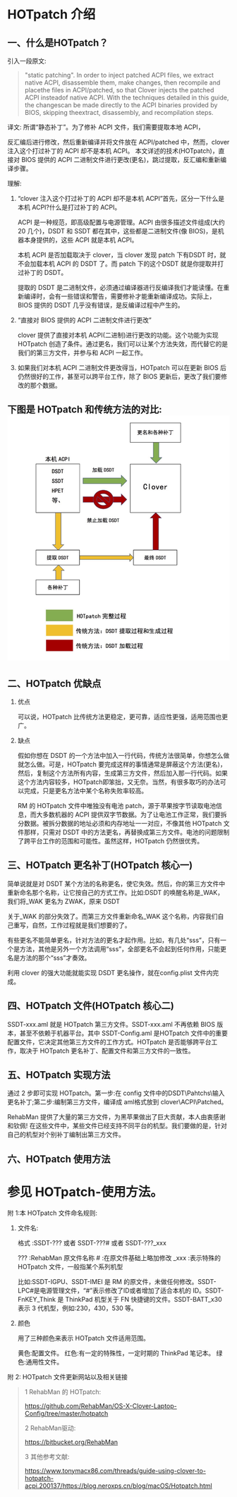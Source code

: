 # HOTpatch 介绍

## 一、什么是HOTpatch？

引入一段原文:

>   "static patching". In order to inject patched ACPI files, we extract native ACPI, disassemble them, make changes, then recompile and placethe files in ACPI/patched, so that Clover injects the patched ACPI insteadof native ACPI. With the techniques detailed in this guide, the changescan be made directly to the ACPI binaries provided by BIOS, skipping theextract, disassembly, and recompilation steps.

译文:
所谓“静态补丁”。为了修补 ACPI 文件，我们需要提取本地 ACPI，

反汇编后进行修改，然后重新编译并将文件放在 ACPI/patched 中，然而，clover 注入这个打过补丁的 ACPI 却不是本机 ACPI。 本文详述的技术(HOTpatch)，直接对 BIOS 提供的 ACPI 二进制文件进行更改(更名)，跳过提取，反汇编和重新编译步骤。

理解:

1. “clover 注入这个打过补丁的 ACPI 却不是本机 ACPI”首先，区分一下什么是本机 ACPI?什么是打过补丁的 ACPI。

   ACPI 是一种规范，即高级配置与电源管理。ACPI 由很多描述文件组成(大约 20 几个)，DSDT 和 SSDT 都在其中，这些都是二进制文件(像 BIOS)，是机器本身提供的，这些 ACPI 就是本机 ACPI。

   本机 ACPI 是否加载取决于 clover，当 clover 发现 patch 下有DSDT 时，就不会加载本机 ACPI 的 DSDT 了。而 patch 下的这个DSDT 就是你提取并打过补丁的 DSDT。

   提取的 DSDT 是二进制文件，必须通过编译器进行反编译我们才能读懂。在重新编译时，会有一些错误和警告，需要修补才能重新编译成功。实际上，BIOS 提供的 DSDT 几乎没有错误，是反编译过程中产生的。

2. “直接对 BIOS 提供的 ACPI 二进制文件进行更改”

   clover 提供了直接对本机 ACPI(二进制)进行更改的功能。这个功能为实现HOTpatch 创造了条件。通过更名，我们可以让某个方法失效，而代替它的是我们的第三方文件，并参与和 ACPI 一起工作。

3. 如果我们对本机 ACPI 二进制文件更改得当，HOTpatch 可以在更新 BIOS 后仍然很好的工作，甚至可以跨平台工作，除了 BIOS 更新后，更改了我们要修改的那个数据。

下图是 HOTpatch 和传统方法的对比:
![image](https://raw.githubusercontent.com/jzhjm/ThinkPad_HotPatch/master/HOTpatch介绍、资料和使用说明/HOTpatch介绍.jpeg)
---

## 二、HOTpatch 优缺点

1. 优点

   可以说，HOTpatch 比传统方法更稳定，更可靠，适应性更强，适用范围也更广。

2. 缺点

   假如你想在 DSDT 的一个方法中加入一行代码，传统方法很简单，你想怎么做就怎么做。可是，HOTpatch 要完成这样的事情通常是屏蔽这个方法(更名)，然后，复制这个方法所有内容，生成第三方文件，然后加入那一行代码。如果这个方法内容较多，HOTpatch即笨拙，又无奈。当然，有很多取巧的办法可以完成，只是更名方法中某个名称失败率较高。

   RM 的 HOTpatch 文件中唯独没有电池 patch，源于苹果按字节读取电池信息，而大多数机器的 ACPI 提供双字节数据。为了让电池工作正常，我们要拆分数据。被拆分数据的地址必须和内存地址一一对应，不像其他 HOTpatch 文件那样，只需对 DSDT 中的方法更名，再替换成第三方文件。电池的问题限制了跨平台工作的范围和可能性。虽然这样，HOTpatch 仍然很优秀。

## 三、HOTpatch 更名补丁(HOTpatch 核心一)

简单说就是对 DSDT 某个方法的名称更名，使它失效。然后，你的第三方文件中重新命名那个名称，让它按自己的方式工作。比如:DSDT 的唤醒名称是_WAK，我们将_WAK 更名为 ZWAK，原来 DSDT

关于_WAK 的部分失效了。而第三方文件重新命名_WAK 这个名称，内容我们自己重写，自然，工作过程就是我们想要的了。

有些更名不能简单更名，针对方法的更名才起作用。比如，有几处“sss”，只有一个是方法，其他是另外一个方法调用“sss”，全部更名不会起到任何作用，只能更名是方法的那个“sss”才奏效。

利用 clover 的强大功能就能实现 DSDT 更名操作，就在config.plist 文件内完成。

## 四、HOTpatch 文件(HOTpatch 核心二)

SSDT-xxx.aml 就是 HOTpatch 第三方文件。SSDT-xxx.aml 不再依赖 BIOS 版本，甚至不依赖于机器平台。其中 SSDT-Config.aml 是HOTpatch 文件中的重要配置文件，它决定其他第三方文件的工作方式。HOTpatch 是否能够跨平台工作，取决于 HOTpatch 更名补丁、配置文件和第三方文件的一致性。

## 五、HOTpatch 实现方法

通过 2 步即可实现 HOTpatch。第一步:在 config 文件中的DSDT\Pahtchs\输入更名补丁;第二步:编制第三方文件，编译成 aml格式放到 clover\ACPI\Patched。

RehabMan 提供了大量的第三方文件，为黑苹果做出了巨大贡献，本人由衷感谢和钦佩! 在这些文件中，某些文件已经支持不同平台的机型。我们要做的是，针对自己的机型对个别补丁编制出第三方文件。

## 六、HOTpatch 使用方法

参见 HOTpatch-使用方法。
=======================
附 1:本 HOTpatch 文件命名规则:

1. 文件名:

   格式 :SSDT-??? 或者 SSDT-???# 或者 SSDT-???_xxx

   ??? :RehabMan 原文件名称
   \# :在原文件基础上略加修改
   _xxx :表示特殊的 HOTpatch 文件，一般指某个系列机型

   比如:SSDT-IGPU、SSDT-IMEI 是 RM 的原文件，未做任何修改。SSDT-LPC#是电源管理文件，“#”表示修改了ID或者增加了适合本机的 ID。SSDT- FnKEY_Think 是 ThinkPad 机型关于 FN 快捷键的文件。SSDT-BATT_x30 表示 3 代机型，例如:230，430，530 等。

2. 颜色

   用了三种颜色来表示 HOTpatch 文件适用范围。

   黄色:配置文件。
   红色:有一定的特殊性，一定时期的 ThinkPad 笔记本。
   绿色:通用性文件。

附 2: HOTpatch 文件更新网站以及相关链接

> 1 RehabMan 的 HOTpatch:
>
> https://github.com/RehabMan/OS-X-Clover-Laptop-Config/tree/master/hotpatch
>
> 2 RehabMan驱动:
>
> https://bitbucket.org/RehabMan
>
> 3 其他参考文献:
>
> https://www.tonymacx86.com/threads/guide-using-clover-to-hotpatch-acpi.200137/https://blog.neroxps.cn/blog/macOS/Hotpatch.html
